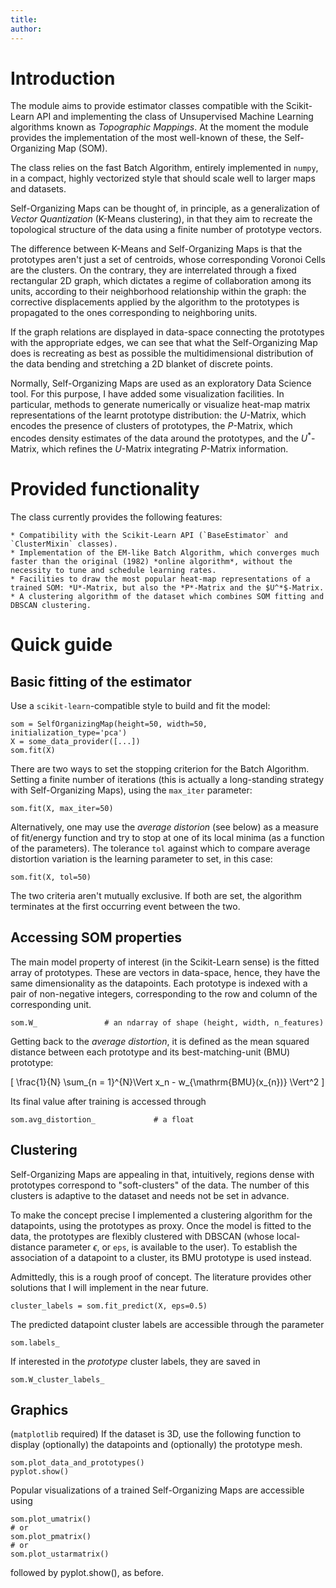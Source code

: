 ```yaml
---
title:
author:
---
```


# Introduction

The module aims to provide estimator classes compatible with the Scikit-Learn API and implementing the class of Unsupervised Machine Learning algorithms known as *Topographic Mappings*. At the moment the module provides the implementation of the most well-known of these, the Self-Organizing Map (SOM).

The class relies on the fast Batch Algorithm, entirely implemented in `numpy`, in a compact, highly vectorized style that should scale well to larger maps and datasets.

Self-Organizing Maps can be thought of, in principle, as a generalization of *Vector Quantization* (K-Means clustering), in that they aim to recreate the topological structure of the data using a finite number of prototype vectors.

The difference between K-Means and Self-Organizing Maps is that the prototypes aren't just a set of centroids, whose corresponding Voronoi Cells are the clusters. On the contrary, they are interrelated through a fixed rectangular 2D graph, which dictates a regime of collaboration among its units, according to their neighborhood relationship within the graph: the corrective displacements applied by the algorithm to the prototypes is propagated to the ones corresponding to neighboring units.

If the graph relations are displayed in data-space connecting the prototypes with the appropriate edges, we can see that what the Self-Organizing Map does is recreating as best as possible the multidimensional distribution of the data bending and stretching a 2D blanket of discrete points.

Normally, Self-Organizing Maps are used as an exploratory Data Science tool. For this purpose, I have added some visualization facilities. In particular, methods to generate numerically or visualize heat-map matrix representations of the learnt prototype distribution: the *U*-Matrix, which encodes the presence of clusters of prototypes, the *P*-Matrix, which encodes density estimates of the data around the prototypes, and the $U^*$-Matrix, which refines the *U*-Matrix integrating *P*-Matrix information.

# Provided functionality

The class currently provides the following features:

	* Compatibility with the Scikit-Learn API (`BaseEstimator` and `ClusterMixin` classes).
	* Implementation of the EM-like Batch Algorithm, which converges much faster than the original (1982) *online algorithm*, without the necessity to tune and schedule learning rates.
	* Facilities to draw the most popular heat-map representations of a trained SOM: *U*-Matrix, but also the *P*-Matrix and the $U^*$-Matrix.
	* A clustering algorithm of the dataset which combines SOM fitting and DBSCAN clustering.

# Quick guide

## Basic fitting of the estimator

Use a `scikit-learn`-compatible style to build and fit the model:

```{python}
som = SelfOrganizingMap(height=50, width=50, initialization_type='pca')
X = some_data_provider([...])
som.fit(X)
```

There are two ways to set the stopping criterion for the Batch Algorithm. Setting a finite number of iterations (this is actually a long-standing strategy with Self-Organizing Maps), using the `max_iter` parameter:

```{python}
som.fit(X, max_iter=50)
```

Alternatively, one may use the *average distorion* (see below) as a measure of fit/energy function and try to stop at one of its local minima (as a function of the parameters). The tolerance `tol` against which to compare  average distortion variation is the learning parameter to set, in this case:

```{python}
som.fit(X, tol=50)
```

The two criteria aren't mutually exclusive. If both are set, the algorithm terminates at the first occurring event between the two.

## Accessing SOM properties

The main model property of interest (in the Scikit-Learn sense) is the fitted array of prototypes. These are vectors in data-space, hence, they have the same dimensionality as the datapoints. Each prototype is indexed with a pair of non-negative integers, corresponding to the row and column of the corresponding unit.

```{python}
som.W_               # an ndarray of shape (height, width, n_features)
```

Getting back to the *average distortion*, it is defined as the mean squared distance between each prototype and its best-matching-unit (BMU) prototype:

\[
	\frac{1}{N} \sum_{n = 1}^{N}\Vert x_n - w_{\mathrm{BMU}(x_{n})}  \Vert^2
\]

Its final value after training is accessed through

```{python}
som.avg_distortion_             # a float
```

## Clustering

Self-Organizing Maps are appealing in that, intuitively, regions dense with prototypes correspond to "soft-clusters" of the data. The number of this clusters is adaptive to the dataset and needs not be set in advance.

To make the concept precise I implemented a clustering algorithm for the datapoints, using the prototypes as proxy. Once the model is fitted to the data, the prototypes are flexibly clustered with DBSCAN (whose local-distance parameter $\epsilon$, or `eps`, is available to the user). To establish the association of a datapoint to a cluster, its BMU prototype is used instead.

Admittedly, this is a rough proof of concept. The literature provides other solutions that I will implement in the near future.

```{python}
cluster_labels = som.fit_predict(X, eps=0.5)
```

The predicted datapoint cluster labels are accessible through the parameter

```{python}
som.labels_
```

If interested in the *prototype* cluster labels, they are saved in 

```{python}
som.W_cluster_labels_
```

## Graphics

(`matplotlib` required) If the dataset is 3D, use the following function to display (optionally) the datapoints and (optionally) the prototype mesh.

```{python}
som.plot_data_and_prototypes()
pyplot.show()
```

Popular visualizations of a trained Self-Organizing Maps are accessible using

```{python}
som.plot_umatrix()
# or
som.plot_pmatrix()
# or
som.plot_ustarmatrix()
```

followed by pyplot.show(), as before.

